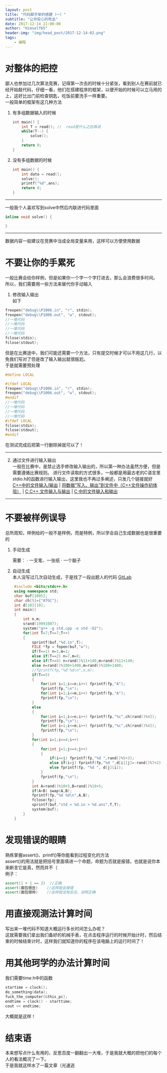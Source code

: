 ```yaml
---
layout: post
title: "代码脚手架的搭建（一）"
subtitle: "让你安心的死去"
date: 2017-12-14 21:00:00
author: "Himself65"
header-img: "img/head_post/2017-12-14-02.png"
tags: 
    - 编程
---
```


# 对整体的把控  

鄙人也参加过几次算法竞赛，记得第一次去的时候十分紧张，看到别人在赛前就已经开始敲代码，仔细一看，他们在搭建程序的框架，以便开始的时候可以立马用的上，这好比出门前检查钥匙，吃饭前要洗手一样重要。  
一般简单的框架有这几种方法

1. 有多组数据输入的时候  

    ``` C++
    int main() {
        int T = read(); //  read是什么之后再说
        while(T--) {
            solve();
        }
        return 0;
    }
    ```  

2. 没有多组数据的时候  

    ``` C++
    int main() {
        int data = read();
        solve();
        printf("%d",ans);
        return 0;
    }
    ```  

---  

一般我个人喜欢写到solve中然后内联进代码里面  

``` C++
inline void solve() {

}
```  

---  

数据内容一般建议在竞赛中当成全局变量来用，这样可以方便使用数据  

# 不要让你的手累死  

一般比赛会给你样例，但是如果你一个字一个字打进去，那么会浪费很多时间。  
所以，我们需要用一些方法来替代你手动输入
1. 修改输入输出  
如下  

``` C++
freopen("debug\\P1006.in", "r", stdin);
freopen("debug\\P1006.out", "w", stdout);
//一堆代码
//一堆代码
//一堆代码
//一堆代码
fclose(stdin);
fclose(stdout);
```  

但是在比赛途中，我们可能还需要一个方法，只有提交时候才可以不用这几行，以免我们写对了但是改了输入输出就很尴尬。  
于是就需要预处理  

``` C++
#define LOCAL

#ifdef LOCAL
freopen("debug\\P1006.in", "r", stdin);
freopen("debug\\P1006.out", "w", stdout);
#endif
//一堆代码
//一堆代码
//一堆代码
//一堆代码
#ifdef LOCAL
fclose(stdin);
fclose(stdout);
#endif
```  

在测试完成后把第一行删除掉就可以了！  

---  

2. 通过文件进行输入输出  
一般在比赛中，是禁止选手修改输入输出的，所以第一种办法虽然方便，但是需要遵循比赛规则。
进行文件读取的方式很多，一般都是用最古老的C语言里stdio.h的函数进行输入输出，这里我也不再过多阐述，只发几个链接就好  
[C++中的文件输入/输出](http://blog.csdn.net/btooth/article/details/995097) | [将数据“写入、输出”到文件中（C++文件操作初体验）](http://blog.csdn.net/fanlulu3017/article/details/8168708) | [C C++ 文件输入与输出](https://www.cnblogs.com/Yogurshine/p/3677201.html) | [C 中的文件输入和输出](https://wenku.baidu.com/view/d34f291d5e0e7cd184254b35eefdc8d376ee1439.html)  

---

# 不要被样例误导  
总所周知，样例给的一般不是样例，而是特例，所以学会自己生成数据也是很重要的  

1. 手动生成  
   
    需要：
    · 一支笔、一张纸
    · 一个脑子

2. 自动生成  
本人没写过几次自动生成，于是找了一段出题人的代码  [GitLab](https://git.thusaac.org/publish/CodePlus201711/blob/master/problems/dnaseq/jkxing/data.cpp)  

``` C++
    #include <bits/stdc++.h>
    using namespace std;
    char buf[1005];
    char ch[5]={"ATGC"};
    int d[10][10];
    int main()
    {
        int n,m;
        srand(19991007);
        system("g++ -g std.cpp -o std -O2");
        for(int T=7;T<=7;T++)
        {
            sprintf(buf,"%d.in",T);
            FILE *fp = fopen(buf,"w");
            if(T==1) n=1,m=1;
            else if(T==2) n=7,m=8;
            else if(T<=4) n=rand()%11+140,m=rand()%11+140;
            else n=rand()%100+1400,m=rand()%100+1400;
            //fprintf(fp,"%d %d\n",n,m);
            if(T==5)
            {
                for(int i=1;i<=n;i++) fprintf(fp,"A");
                fprintf(fp,"\n");
                for(int i=1;i<=m;i++) fprintf(fp,"A");
                fprintf(fp,"\n");
            }
            else
            {
                for(int i=1;i<=n;i++) fprintf(fp,"%c",ch[rand()%4]);
                fprintf(fp,"\n");
                for(int i=1;i<=m;i++) fprintf(fp,"%c",ch[rand()%4]);
                fprintf(fp,"\n");
            }
            for(int i=1;i<=4;i++)
            {
                for(int j=1;j<=4;j++)
                {
                    if(i==j) fprintf(fp,"%d ",rand()%5+3);
                    else if(i<j) fprintf(fp,"%d ",d[i][j]=-rand()%7+2);
                    else fprintf(fp, "%d ", d[j][i]);
                }
                fprintf(fp,"\n");
            }
            int A=rand()%10+5,B=rand()%10+5;
            if(A<B) swap(A,B);
            fprintf(fp,"%d %d\n",A,B);
            fclose(fp);
            sprintf(buf,"std < %d.in > %d.ans",T,T);
            system(buf);
        }
    }
```  

# 发现错误的眼睛
熟练掌握assert()、printf()等你能看到过程变化的方法   
assert()的用法就是把括号里面填进一个命题，命题为否就是报错，也就是说你本来断言它是真，然而并不（  
例子：

``` C++
assert(1 + 1 == 2)  //正确
assert(面包很丑)    //这样就会报错
assert(面包很帅)    //这样就没有反应，说明正确
```  
  
# 用直接观测法计算时间  
写出来一堆代码不知道大概运行多长时间怎么办呢？  
这就需要我们拿出我们备好的机械手表，在点击程序运行的时候开始计时，然后结束的时候结束计时，这样我们就知道你的程序在该电脑上的运行时间了！

# 用其他珂学的办法计算时间
我们需要time.h中的函数  

``` C++
startime = clock();
do_something(data);
fuck_the_computer(&this_pc);
endtime = clock() - starttime;
cout << endtime;
```  

大概就是这样！

# 结束语
本来想写点什么有用的，反思百度一翻翻出一大堆，于是我就大概的把他们的每个人的看法概况了一下。  
于是我就这样水了一篇文章（光速逃
